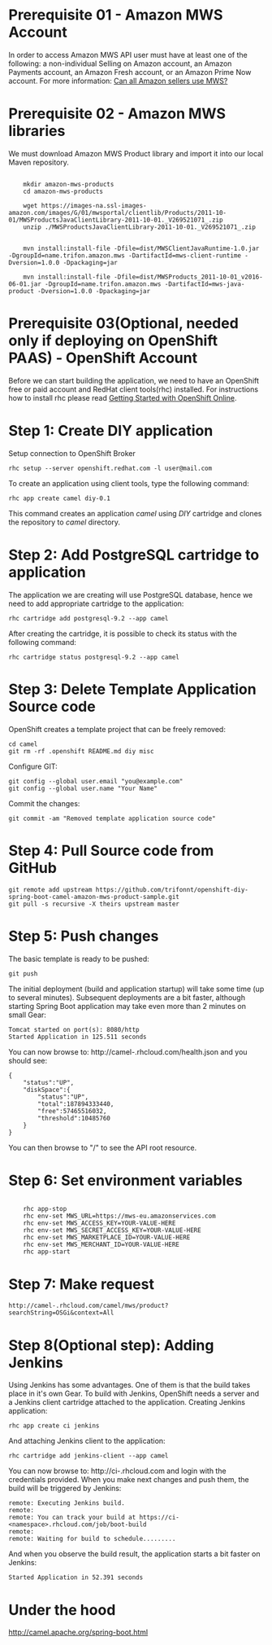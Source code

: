 # Prerequisite 01 - Amazon MWS Account

In order to access Amazon MWS API user must have at least one of the following: a non-individual Selling on Amazon account, an Amazon Payments account, an Amazon Fresh account, or an Amazon Prime Now account. For more information: [Can all Amazon sellers use MWS?](https://developer.amazonservices.com/gp/mws/faq.html/186-4678908-7085925#mawsportal-faq-mwsSellers)


# Prerequisite 02 - Amazon MWS libraries

We must download Amazon MWS Product library and import it into our local Maven repository.
```shell

	mkdir amazon-mws-products
	cd amazon-mws-products

	wget https://images-na.ssl-images-amazon.com/images/G/01/mwsportal/clientlib/Products/2011-10-01/MWSProductsJavaClientLibrary-2011-10-01._V269521071_.zip
	unzip ./MWSProductsJavaClientLibrary-2011-10-01._V269521071_.zip


	mvn install:install-file -Dfile=dist/MWSClientJavaRuntime-1.0.jar -DgroupId=name.trifon.amazon.mws -DartifactId=mws-client-runtime -Dversion=1.0.0 -Dpackaging=jar

	mvn install:install-file -Dfile=dist/MWSProducts_2011-10-01_v2016-06-01.jar -DgroupId=name.trifon.amazon.mws -DartifactId=mws-java-product -Dversion=1.0.0 -Dpackaging=jar
```

# Prerequisite 03(Optional, needed only if deploying on OpenShift PAAS) - OpenShift Account

Before we can start building the application, we need to have an OpenShift free or paid account and RedHat client tools(rhc) installed. For instructions how to install rhc please read [Getting Started with OpenShift Online](https://developers.openshift.com/en/getting-started-overview.html).


# Step 1: Create DIY application
Setup connection to OpenShift Broker

	rhc setup --server openshift.redhat.com -l user@mail.com

To create an application using client tools, type the following command:

	rhc app create camel diy-0.1


This command creates an application *camel* using *DIY* cartridge and clones the repository to *camel* directory.

# Step 2: Add PostgreSQL cartridge to application

The application we are creating will use PostgreSQL database, hence we need to add appropriate cartridge to the application:

	rhc cartridge add postgresql-9.2 --app camel

After creating the cartridge, it is possible to check its status with the following command:

	rhc cartridge status postgresql-9.2 --app camel

# Step 3: Delete Template Application Source code

OpenShift creates a template project that can be freely removed:

	cd camel
	git rm -rf .openshift README.md diy misc


Configure GIT:

	git config --global user.email "you@example.com"
	git config --global user.name "Your Name"

Commit the changes:

	git commit -am "Removed template application source code"

# Step 4: Pull Source code from GitHub

    git remote add upstream https://github.com/trifonnt/openshift-diy-spring-boot-camel-amazon-mws-product-sample.git
    git pull -s recursive -X theirs upstream master

# Step 5: Push changes

The basic template is ready to be pushed:

	git push

The initial deployment (build and application startup) will take some time (up to several minutes). Subsequent deployments are a bit faster, although starting Spring Boot application may take even more than 2 minutes on small Gear:

	Tomcat started on port(s): 8080/http
	Started Application in 125.511 seconds

You can now browse to: http://camel-<namespace>.rhcloud.com/health.json and you should see:

	{
		"status":"UP",
		"diskSpace":{
			"status":"UP",
			"total":187894333440,
			"free":57465516032,
			"threshold":10485760
		}
	}

You can then browse to "/" to see the API root resource.

# Step 6: Set environment variables

```shell

	rhc app-stop
	rhc env-set MWS_URL=https://mws-eu.amazonservices.com
	rhc env-set MWS_ACCESS_KEY=YOUR-VALUE-HERE
	rhc env-set MWS_SECRET_ACCESS_KEY=YOUR-VALUE-HERE
	rhc env-set MWS_MARKETPLACE_ID=YOUR-VALUE-HERE
	rhc env-set MWS_MERCHANT_ID=YOUR-VALUE-HERE
	rhc app-start
```

# Step 7: Make request

	http://camel-.rhcloud.com/camel/mws/product?searchString=OSGi&context=All


# Step 8(Optional step): Adding Jenkins

Using Jenkins has some advantages. One of them is that the build takes place in it's own Gear. To build with Jenkins, OpenShift needs a server and a Jenkins client cartridge attached to the application. Creating Jenkins application:

	rhc app create ci jenkins

And attaching Jenkins client to the application:

	rhc cartridge add jenkins-client --app camel

You can now browse to: http://ci-<namespace>.rhcloud.com and login with the credentials provided. When you make next changes and push them, the build will be triggered by Jenkins:

	remote: Executing Jenkins build.
	remote:
	remote: You can track your build at https://ci-<namespace>.rhcloud.com/job/boot-build
	remote:
	remote: Waiting for build to schedule.........

And when you observe the build result, the application starts a bit faster on Jenkins:

	Started Application in 52.391 seconds

# Under the hood

http://camel.apache.org/spring-boot.html

